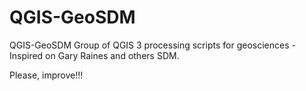 # QGIS-GeoSDM
QGIS-GeoSDM Group of QGIS 3 processing scripts for geosciences - Inspired on Gary Raines and others SDM.

Please, improve!!!

